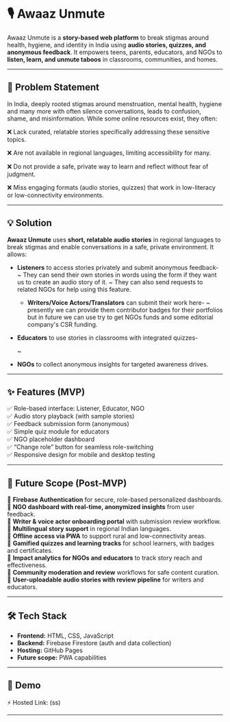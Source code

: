 # 🎙️ Awaaz Unmute

Awaaz Unmute is a **story-based web platform** to break stigmas around health, hygiene, and identity in India using **audio stories, quizzes, and anonymous feedback**. It empowers teens, parents, educators, and NGOs to **listen, learn, and unmute taboos** in classrooms, communities, and homes.

---

## 🚩 Problem Statement

In India, deeply rooted stigmas around menstruation, mental health, hygiene and many more with often silence conversations, leads to confusion, shame, and misinformation. While some online resources exist, they often:

❌ Lack curated, relatable stories specifically addressing these sensitive topics.

❌ Are not available in regional languages, limiting accessibility for many.

❌ Do not provide a safe, private way to learn and reflect without fear of judgment.

❌ Miss engaging formats (audio stories, quizzes) that work in low-literacy or low-connectivity environments.

---

## 💡 Solution

**Awaaz Unmute** uses **short, relatable audio stories** in regional languages to break stigmas and enable conversations in a safe, private environment. It allows:

- **Listeners** to access stories privately and submit anonymous feedback-
    ~ They can send their own stories in words using the form if they want us to create an audio story of it. 
    ~ They can also send requests to related NGOs for help using this feature.

  - **Writers/Voice Actors/Translators** can submit their work here-
    ~ presently we can provide them contributor badges for their portfolios but in future we can use try to get NGOs funds and some editorial company's CSR funding.

- **Educators** to use stories in classrooms with integrated quizzes-
   
    ~ 


- **NGOs** to collect anonymous insights for targeted awareness drives.

---

## ✨ Features (MVP)

✅ Role-based interface: Listener, Educator, NGO  
✅ Audio story playback (with sample stories)  
✅ Feedback submission form (anonymous)  
✅ Simple quiz module for educators  
✅ NGO placeholder dashboard  
✅ “Change role” button for seamless role-switching  
✅ Responsive design for mobile and desktop testing

---

## 🚀 Future Scope (Post-MVP)

🔹 **Firebase Authentication** for secure, role-based personalized dashboards.  
🔹 **NGO dashboard with real-time, anonymized insights** from user feedback.  
🔹 **Writer & voice actor onboarding portal** with submission review workflow.  
🔹 **Multilingual story support** in regional Indian languages.  
🔹 **Offline access via PWA** to support rural and low-connectivity areas.  
🔹 **Gamified quizzes and learning tracks** for school learners, with badges and certificates.  
🔹 **Impact analytics for NGOs and educators** to track story reach and effectiveness.  
🔹 **Community moderation and review** workflows for safe content curation.  
🔹 **User-uploadable audio stories with review pipeline** for writers and educators.

---

## 🛠️ Tech Stack

- **Frontend:** HTML, CSS, JavaScript
- **Backend:** Firebase Firestore (auth and data collection)
- **Hosting:** GitHub Pages
- **Future scope:** PWA capabilities

---

## 🚀 Demo

⚡ Hosted Link: 
(ss)

---

